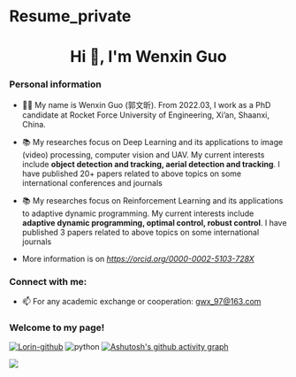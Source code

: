 # Resume_private
<h1 align="center">Hi 👋, I'm Wenxin Guo</h1>
<h3 align="left">Personal information</h3>

- 👨‍🎓 My name is Wenxin Guo (郭文昕). From 2022.03, I work as a PhD candidate at Rocket Force University of Engineering, Xi’an, Shaanxi, China.

- 📚 My researches focus on Deep Learning and its applications to image (video) processing, computer vision and UAV. My current interests include **object detection and tracking, aerial detection and tracking**. I have published 20+ papers related to above topics on some international conferences and journals

- 📚 My researches focus on Reinforcement Learning and its applications to adaptive dynamic programming. My current interests include **adaptive dynamic programming, optimal control, robust control**. I have published 3 papers related to above topics on some international journals

- More information is on *https://orcid.org/0000-0002-5103-728X*

<h3 align="left">Connect with me:</h3>
<p align="left">
</p>

- 📫 For any academic exchange or cooperation: gwx_97@163.com

<h3 align="left">Welcome to my page!</h3>
<p align="left">
</p>

[![Lorin-github](https://github-readme-stats.vercel.app/api?username=WenxinGuo97)](https://github.com/anuraghazra/github-readme-stats) 
![python](https://github-readme-stats.vercel.app/api/top-langs/?username=WenxinGuo97&layout=compact&hide_border=true&langs_count=10)
[![Ashutosh's github activity graph](https://github-readme-activity-graph.vercel.app/graph?username=WenxinGuo97&theme=github-compact)](https://github.com/WenxinGuo97/github-readme-activity-graph)

<!--- 注释符号
[![GitHub Streak](https://streak-stats.demolab.com?user=WenxinGuo97)](https://git.io/streak-stats)
-->

![](https://komarev.com/ghpvc/?username=WenxinGuo97&abbreviated=true)
